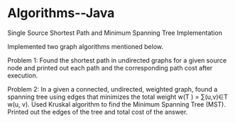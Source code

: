# Algorithms--Java

Single Source Shortest Path and Minimum Spanning Tree Implementation

Implemented two graph algorithms mentioned below.

Problem 1:
Found the shortest path in undirected graphs for a given source node and printed out each path and the corresponding path cost after execution.

Problem 2:
In a given a connected, undirected, weighted graph, found a spanning tree using edges that minimizes the total weight w(T ) = ∑(u,v)∈T w(u, v). Used Kruskal algorithm to find the Minimum Spanning Tree (MST). Printed out the edges of the tree and total cost of the answer.
